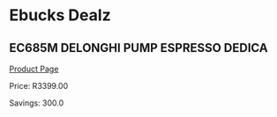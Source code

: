 
# Ebucks Dealz
## EC685M DELONGHI PUMP ESPRESSO DEDICA
[Product Page](https://www.ebucks.com/web/shop/productSelected.do?prodId=1165756736&catId=1157555110)

Price: R3399.00

Savings: 300.0


	